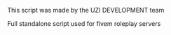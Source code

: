 This script was made by the UZI DEVELOPMENT team 

Full standalone script used for fivem roleplay servers
